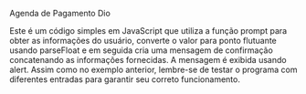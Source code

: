 Agenda de Pagamento Dio

Este é um código simples em JavaScript que utiliza a função prompt para obter as
informações do usuário, converte o valor para ponto flutuante usando parseFloat e em 
seguida cria uma mensagem de confirmação concatenando as informações fornecidas. A 
mensagem é exibida usando alert. Assim como no exemplo anterior, lembre-se de 
testar o programa com diferentes entradas para garantir seu correto funcionamento.
